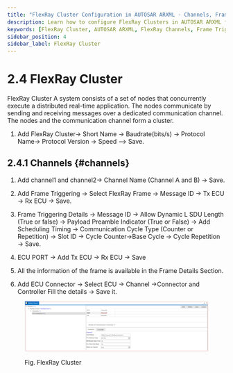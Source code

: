 ```yaml
---
title: "FlexRay Cluster Configuration in AUTOSAR ARXML - Channels, Frame Triggering, and ECU Connectors"
description: Learn how to configure FlexRay Clusters in AUTOSAR ARXML files using EEA COM. Define FlexRay channels, manage frame triggering, set ECU connectors, and configure communication cycles for efficient FlexRay communication.
keywords: [FlexRay Cluster, AUTOSAR ARXML, FlexRay Channels, Frame Triggering, ECU Connector, Message ID, Communication Cycle, Tx ECU, Rx ECU, Baudrate, Protocol Version]
sidebar_position: 4
sidebar_label: FlexRay Cluster
---
```


# 2.4 FlexRay Cluster

FlexRay Cluster A system consists of a set of nodes that concurrently execute a distributed real-time application. The nodes communicate by sending and receiving messages over a dedicated communication channel. The nodes and the communication channel form a cluster.

1. Add FlexRay Cluster→ Short Name → Baudrate(bits/s) → Protocol Name→ Protocol Version → Speed –> Save.

## 2.4.1 Channels {#channels}

1. Add channel1 and channel2→ Channel Name (Channel A and B) → Save.

2. Add Frame Triggering →  Select FlexRay Frame → Message ID → Tx ECU → Rx ECU → Save.

3. Frame Triggering Details → Message ID → Allow Dynamic L SDU Length (True or false) → Payload Preamble Indicator (True or False) → Add Scheduling Timing → Communication Cycle Type (Counter or Repetition) → Slot ID → Cycle Counter→Base Cycle → Cycle Repetition → Save.

4. ECU PORT → Add Tx ECU → Rx ECU  → Save

5. All the information of the frame is available in the Frame Details Section.

6. Add ECU Connector → Select ECU → Channel →Connector and Controller Fill the details →  Save it.

<div class="text--center">

<figure>

![FlexRay Cluster](../assets/image59.webp "- FlexRay Cluster")
<figcaption>Fig. FlexRay Cluster</figcaption>
</figure>
</div> 